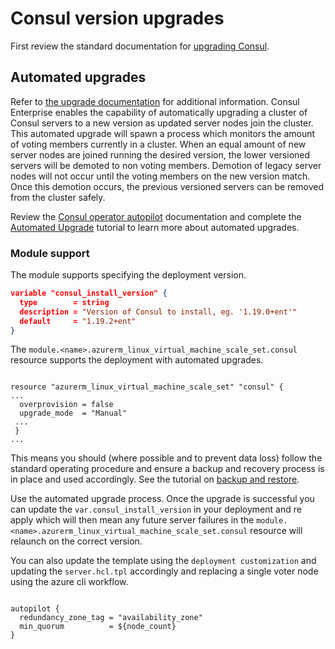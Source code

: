 # Consul version upgrades

First review the standard documentation for [upgrading Consul](https://developer.hashicorp.com/consul/docs/upgrading).

## Automated upgrades

Refer to [the upgrade documentation](https://developer.hashicorp.com/consul/docs/enterprise/upgrades) for additional information.
Consul Enterprise enables the capability of automatically upgrading a cluster of Consul servers to a new version as updated server nodes join the cluster. This automated upgrade will spawn a process which monitors the amount of voting members currently in a cluster. When an equal amount of new server nodes are joined running the desired version, the lower versioned servers will be demoted to non voting members. Demotion of legacy server nodes will not occur until the voting members on the new version match. Once this demotion occurs, the previous versioned servers can be removed from the cluster safely.

Review the [Consul operator autopilot](https://developer.hashicorp.com/consul/commands/operator/autopilot) documentation and complete the [Automated Upgrade](https://developer.hashicorp.com/consul/tutorials/datacenter-operations/autopilot-datacenter-operations#upgrade-migrations) tutorial to learn more about automated upgrades.

### Module support


The module supports specifying the deployment version.

```json
variable "consul_install_version" {
  type        = string
  description = "Version of Consul to install, eg. '1.19.0+ent'"
  default     = "1.19.2+ent"
}
```

The `module.<name>.azurerm_linux_virtual_machine_scale_set.consul` resource supports the deployment with automated upgrades.

```pre

resource "azurerm_linux_virtual_machine_scale_set" "consul" {
...
  overprovision = false
  upgrade_mode  = "Manual"
 ...
 }
...

```

This means you should (where possible and to prevent data loss) follow the standard operating procedure and ensure a backup and recovery process is in place and used accordingly. See the tutorial on [backup and restore](https://developer.hashicorp.com/consul/tutorials/operate-consul/backup-and-restore ).

Use the automated upgrade process. Once the upgrade is successful you can update the `var.consul_install_version` in your deployment and re apply which will then mean any future server failures in the `module.<name>.azurerm_linux_virtual_machine_scale_set.consul` resource will relaunch on the correct version.

You can also update the template using the `deployment customization` and updating the `server.hcl.tpl` accordingly and replacing a single voter node using the azure cli workflow.

```hcl

autopilot {
  redundancy_zone_tag = "availability_zone"
  min_quorum          = ${node_count}
}
```
